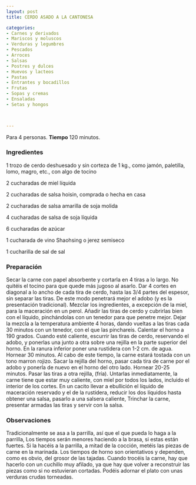 ```yaml
---
layout: post
title: CERDO ASADO A LA CANTONESA

categories:
- Carnes y derivados
- Mariscos y moluscos
- Verduras y legumbres
- Pescados
- Arroces
- Salsas
- Postres y dulces
- Huevos y lacteos
- Pastas
- Entrantes y bocadillos
- Frutas
- Sopas y cremas
- Ensaladas
- Setas y hongos
 


---
```


Para 4 personas.
<b>Tiempo</b> 120 minutos.

<h3>Ingredientes</h3>

1 trozo de cerdo deshuesado y sin corteza de 1 kg., como jamón, paletilla, lomo, magro, etc., con algo de tocino

2 cucharadas de miel líquida

2 cucharadas de salsa hoisin, comprada o hecha en casa

2 cucharadas de salsa amarilla de soja molida

4 cucharadas de salsa de soja líquida

6 cucharadas de azúcar

1 cucharada de vino Shaohsing o jerez semiseco

1 cucharilla de sal de sal

<h3>Preparación</h3>

Secar la carne con papel absorbente y cortarla en 4 tiras a lo largo. No quitéis el tocino para que quede más jugoso al asarlo. Dar 4 cortes en diagonal a lo ancho de cada tira de cerdo, hasta las 3/4 partes del espesor, sin separar las tiras. De este modo penetrará mejor el adobo (y es la presentación tradicional). Mezclar los ingredientes, a excepción de la miel, para la maceración en un perol. Añadir las tiras de cerdo y cubrirlas bien con el líquido, pinchándolas con un tenedor para que penetre mejor. Dejar la mezcla a la temperatura ambiente 4 horas, dando vueltas a las tiras cada 30 minutos con un tenedor, con el que las pinchareis. Calentar el horno a 190 grados. Cuando esté caliente, escurrir las tiras de cerdo, reservando el adobo, y ponerlas una junto a otra sobre una rejilla en la parte superior del horno. En la ranura inferior poner una rustidera con 1-2 cm. de agua. Hornear 30 minutos. Al cabo de este tiempo, la carne estará tostada con un tono marron rojizo. Sacar la rejilla del horno, pasar cada tira de carne por el adobo y ponerla de nuevo en el horno del otro lado. Hornear 20-25 minutos. Pasar las tiras a otra rejilla, (fría). Untarlas inmediatamente, la carne tiene que estar muy caliente, con miel por todos los lados, incluido el interior de los cortes. En un cacito llevar a ebullición el líquido de maceración reservado y el de la rustidera, reducir los dos líquidos hasta obtener una salsa, pasarlo a una salsera caliente, Trinchar la carne, presentar armadas las tiras y servir con la salsa.

<h3>Observaciones</h3>

Tradicionalmente se asa a la parrilla, así que el que pueda lo haga a la parrilla, Los tiempos serán menores haciendo a la brasa, si estas están fuertes. Si la hacéis a la parrilla, a mitad de la cocción, metéis las piezas de carne en la marinada. Los tiempos de horno son orientativos y dependen, como es obvio, del grosor de las tajadas. Cuando trocéis la carne, hay que hacerlo con un cuchillo muy afilado, ya que hay que volver a reconstruir las piezas como si no estuvieran cortadas. Podéis adornar el plato con unas verduras crudas torneadas.


